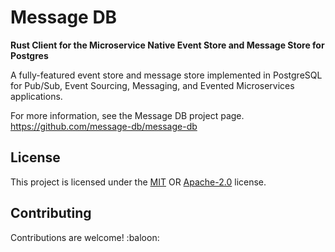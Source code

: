 # Message DB

**Rust Client for the Microservice Native Event Store and Message Store for Postgres**

A fully-featured event store and message store implemented in PostgreSQL for Pub/Sub,
Event Sourcing, Messaging, and Evented Microservices applications.

For more information, see the Message DB project page.
https://github.com/message-db/message-db

## License

This project is licensed under the [MIT] OR [Apache-2.0] license.

[mit]: /LICENSE-MIT
[apache-2.0]: /LICENSE-APACHE

## Contributing

Contributions are welcome! :baloon:
